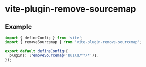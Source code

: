 # vite-plugin-remove-sourcemap

## Example

```typescript
import { defineConfig } from 'vite';
import { removeSourcemap } from 'vite-plugin-remove-sourcemap';

export default defineConfig({
  plugins: [removeSourcemap('build/**/*')],
});
```
